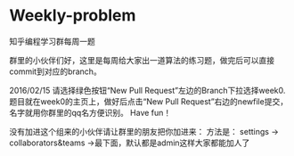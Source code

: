 # Weekly-problem
知乎编程学习群每周一题

群里的小伙伴们好，这里是每周给大家出一道算法的练习题，做完后可以直接commit到对应的branch。

2016/02/15
请选择绿色按钮“New Pull Request”左边的Branch下拉选择week0.
题目就在week0的主页上，做好后点击“New Pull Request”右边的newfile提交，名字就用你群里的qq名方便识别。
Have fun！

没有加进这个组来的小伙伴请让群里的朋友把你加进来：
方法是：
  settings -> collaborators&teams ->最下面，默认都是admin这样大家都能加人了
